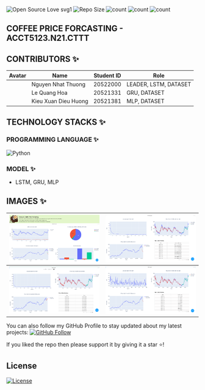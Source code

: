 ![Open Source Love svg1](https://badges.frapsoft.com/os/v1/open-source.svg?v=103)
![Repo Size](https://img.shields.io/github/repo-size/ngnhthuong/COFFEE_PRICE_FORCASTING) 
![count](https://img.shields.io/github/languages/count/ngnhthuong/COFFEE_PRICE_FORCASTING) 
![count](https://img.shields.io/github/forks/ngnhthuong/COFFEE_PRICE_FORCASTING) 
![count](https://img.shields.io/github/watchers/ngnhthuong/COFFEE_PRICE_FORCASTING) 

## COFFEE PRICE FORCASTING - ACCT5123.N21.CTTT
<p align="middle">
  
## CONTRIBUTORS ✨

| Avatar                | Name                 | Student ID| Role       |
|-----------------------|----------------------|-----------|-----------|
||Nguyen Nhat Thuong |20522000|LEADER, LSTM, DATASET|
||Le Quang Hoa |20521331|GRU, DATASET|
||Kieu Xuan Dieu Huong |20521381|MLP, DATASET|

## TECHNOLOGY STACKS ✨

### PROGRAMMING LANGUAGE ✨
![Python](https://img.shields.io/badge/Language-Python-red) 
### MODEL ✨
  - LSTM, GRU, MLP
## IMAGES ✨

|![image](./Details_product/1.png)|![image](./Details_product/2.png)|
|-----------------------|----------------------|
|![image](./Details_product/3.png)|![image](./Details_product/4.png)|

You can also follow my GitHub Profile to stay updated about my latest projects: [![GitHub Follow](https://img.shields.io/badge/Connect-IronCoder-blue.svg?logo=Github&longCache=true&style=social&label=Follow)](https://github.com/ngnhthuong)

If you liked the repo then please support it by giving it a star ⭐!

## License
[![License](https://img.shields.io/badge/License-Apache%202.0-red.svg)](https://opensource.org/licenses/Apache)

